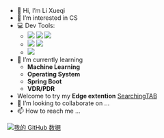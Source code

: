 - 👋 Hi, I’m Li Xueqi
- 👀 I’m interested in CS
- 💻 Dev Tools: 
  - ![](https://img.shields.io/badge/IDE-IDEA-blue)  ![](https://img.shields.io/badge/IDE-PyCharm-blue)  ![](https://img.shields.io/badge/IDE-CLion-blue) 
  - ![](https://img.shields.io/badge/Dev-VSCode-lightgreen) ![](https://img.shields.io/badge/Dev-Postman-lightgreen) 
  - ![](https://img.shields.io/badge/DB-MySQL-lightgreen) 
- 🌱 I’m currently learning 
  - **Machine Learning**
  - **Operating System**
  - **Spring Boot**
  - **VDR/PDR**
- Welcome to try my **Edge extention** [SearchingTAB](https://microsoftedge.microsoft.com/addons/detail/searchingtab/hhfjkhkaehbignlgnngiigjdjejagono)
- 💞️ I’m looking to collaborate on ...
- 📫 How to reach me ...

[![我的 GitHub 数据](https://github-readme-stats.vercel.app/api?username=xueqili02)]()

<!---
xueqili02/xueqili02 is a ✨ special ✨ repository because its `README.md` (this file) appears on your GitHub profile.
You can click the Preview link to take a look at your changes.
--->
